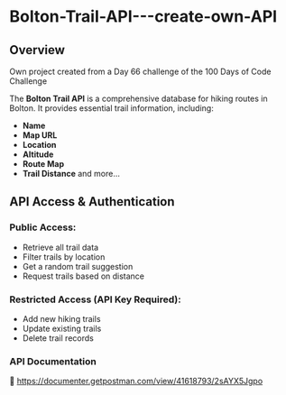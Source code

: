 # Bolton-Trail-API---create-own-API

## **Overview**

Own project created from a Day 66 challenge of the 100 Days of Code Challenge

The **Bolton Trail API** is a comprehensive database for hiking routes in Bolton. It provides essential trail information, including:

- **Name**
- **Map URL**
- **Location**
- **Altitude**
- **Route Map**
- **Trail Distance**
 and more...

## **API Access & Authentication**


### **Public Access:**

- Retrieve all trail data
- Filter trails by location
- Get a random trail suggestion
- Request trails based on distance

### **Restricted Access (API Key Required):**

- Add new hiking trails
- Update existing trails
- Delete trail records



### **API Documentation**
📌 https://documenter.getpostman.com/view/41618793/2sAYX5Jgpo
